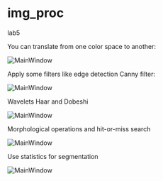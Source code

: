# img_proc
lab5

You can translate from one color space to another:

![MainWindow](https://2.downloader.disk.yandex.ru/preview/320239ac9786286ea06bc80867dc270453429b37e754cb8c86647ff97a4049d9/inf/vtUgEyRc8ccAmjWRiiI8In-gTXnGRiomVPWrarHUHsnE10EiE7iWNy_TUjOr14FRReyaSSY9ZQioqamcxNA8cg%3D%3D?uid=0&filename=mainwin.png&disposition=inline&hash=&limit=0&content_type=image%2Fpng&tknv=v2&size=XXL&crop=0)

Apply some filters like edge detection Canny filter:

![MainWindow](https://1.downloader.disk.yandex.ru/preview/dea31eb0b80ac43cd09dc85ee192d8f93060f3ebd5ed3d3f900c5ba7a6c7bc7a/inf/vtUgEyRc8ccAmjWRiiI8IhO2T4vyZFRZQuRqj_j8Bo93_zM-GdXnoEnIX3mckt5iLcGTGrJq8CfJp_Tu8Si_hQ%3D%3D?uid=0&filename=lab2.png&disposition=inline&hash=&limit=0&content_type=image%2Fpng&tknv=v2&size=XXL&crop=0)

Wavelets Haar and Dobeshi

![MainWindow](https://3.downloader.disk.yandex.ru/preview/f489afdf20bc97e15c9d0a925bd96b121ced66919d204ddc2b526fafb5038000/inf/vtUgEyRc8ccAmjWRiiI8Il0hjqh4Xr9YZTgifS2eUcjXj0V4iugTc2kwuKLrAD6gW0z333MqiWgxYGrC-Twefg%3D%3D?uid=0&filename=2018-01-18%2016-24-36%20MainWindow.png&disposition=inline&hash=&limit=0&content_type=image%2Fpng&tknv=v2&size=XXL&crop=0)

Morphological operations
and hit-or-miss search

![MainWindow](https://4.downloader.disk.yandex.ru/preview/99a67705c7c09d5e538b83069bfc8449f7ea30e6a91ee95d504fcd562ac6a649/inf/vtUgEyRc8ccAmjWRiiI8IqOtF4YJpdHrGMHb0qE2AogQP0Aer8vVzEWwTiyTPt7v-fbBAvoQKrpaovCVAtwT8w%3D%3D?uid=0&filename=2018-01-19%2009-04-32%20MainWindow.png&disposition=inline&hash=&limit=0&content_type=image%2Fpng&tknv=v2&size=XXL&crop=0)


Use statistics for segmentation

![MainWindow](https://4.downloader.disk.yandex.ru/preview/78cf7459b2142cf7a6a4a6c03f89a3ebe80d2c5c54f0ff575833365d9c0ff455/inf/vtUgEyRc8ccAmjWRiiI8IoibCAhUYqM4c466FBOFEMacIqEcqAD0YvfWHqpSCI0J4oCjRyDpW-ZFlrkLCjP53g%3D%3D?uid=0&filename=out%203%20minsq8000%20lochist.jpg&disposition=inline&hash=&limit=0&content_type=image%2Fjpeg&tknv=v2&size=XXL&crop=0)
